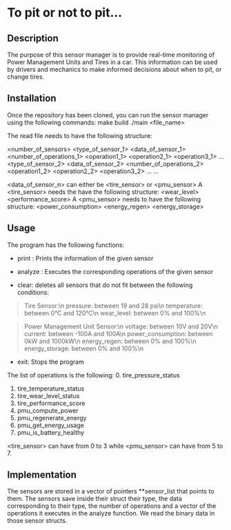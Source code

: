 # To pit or not to pit...

## Description
The purpose of this sensor manager is to provide real-time monitoring of Power Management Units and Tires in a car. This information can be used by drivers and mechanics to make informed decisions about when to pit, or change tires.

## Installation
Once the repository has been cloned, you can run the sensor manager using the following commands:
	make build
	./main <file_name>
	
The read file needs to have the following structure:

<number_of_sensors>
<type_of_sensor_1>
<data_of_sensor_1>
<number_of_operations_1>
<operation1_1> <operation2_1> <operation3_1> ...
<type_of_sensor_2>
<data_of_sensor_2>
<number_of_operations_2>
<operation1_2> <operation2_2> <operation3_2> ...
...

<data_of_sensor_n> can either be <tire_sensor> or <pmu_sensor>
A <tire_sensor> needs the have the following structure:
<pressure> <temperature> <wear_level> <performance_score>
A <pmu_sensor> needs to have the following structure:
<voltage> <current> <power_consumption> <energy_regen> <energy_storage> 

## Usage
The program has the following functions:

* print <index>: Prints the information of the given sensor

* analyze <index>: Executes the corresponding operations of the given sensor

* clear: deletes all sensors that do not fit between the following conditions:

>	Tire Sensor:\n
>	pressure: between 19 and 28 psi\n
>	temperature: between 0°C and 120°C\n
>	wear_level: between 0% and 100%\n

>	Power Management Unit Sensor:\n
>	voltage: between 10V and 20V\n
>	current: between -100A and 100A\n
>	power_consumption: between 0kW and 1000kW\n
>	energy_regen: between 0% and 100%\n
>	energy_storage: between 0% and 100%\n
	
* exit: Stops the program

The list of operations is the following:
0. tire_pressure_status
1. tire_temperature_status
2. tire_wear_level_status
3. tire_performance_score
4. pmu_compute_power
5. pmu_regenerate_energy
6. pmu_get_energy_usage
7. pmu_is_battery_healthy

<tire_sensor> can have from 0 to 3 while <pmu_sensor> can have from 5 to 7.

## Implementation
The sensors are stored in a vector of pointers **sensor_list that points to them. The sensors save inside their struct their type, the data corresponding to their type, the number of operations and a vector of the operations it executes in the analyze function. We read the binary data in those sensor structs.
